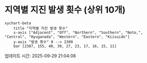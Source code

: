 # 지역별 지진 발생 횟수 (상위 10개)

```mermaid
xychart-beta
    title "지역별 지진 발생 횟수"
    x-axis ["Adjacent", "Off", "Northern", "Southern", "Noto,", "Central", "Hyuganada", "Western", "Eastern", "Kiisuido"]
    y-axis "발생 횟수" 0 --> 2309
    bar [2307, 155, 40, 39, 27, 23, 17, 16, 15, 11]
```

업데이트 시간: 2025-09-29 21:04:08
